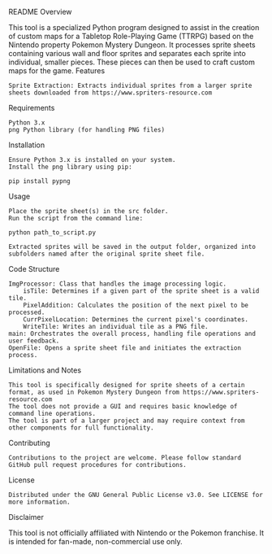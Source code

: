 README
Overview

This tool is a specialized Python program designed to assist in the creation of custom maps for a Tabletop Role-Playing Game (TTRPG) based on the Nintendo property Pokemon Mystery Dungeon. It processes sprite sheets containing various wall and floor sprites and separates each sprite into individual, smaller pieces. These pieces can then be used to craft custom maps for the game.
Features

    Sprite Extraction: Extracts individual sprites from a larger sprite sheets downloaded from https://www.spriters-resource.com

Requirements

    Python 3.x
    png Python library (for handling PNG files)

Installation

    Ensure Python 3.x is installed on your system.
    Install the png library using pip:

    pip install pypng

Usage

    Place the sprite sheet(s) in the src folder.
    Run the script from the command line:

    python path_to_script.py

    Extracted sprites will be saved in the output folder, organized into subfolders named after the original sprite sheet file.

Code Structure

    ImgProcessor: Class that handles the image processing logic.
        isTile: Determines if a given part of the sprite sheet is a valid tile.
        PixelAddition: Calculates the position of the next pixel to be processed.
        CurrPixelLocation: Determines the current pixel's coordinates.
        WriteTile: Writes an individual tile as a PNG file.
    main: Orchestrates the overall process, handling file operations and user feedback.
    OpenFile: Opens a sprite sheet file and initiates the extraction process.

Limitations and Notes

    This tool is specifically designed for sprite sheets of a certain format, as used in Pokemon Mystery Dungeon from https://www.spriters-resource.com
    The tool does not provide a GUI and requires basic knowledge of command line operations.
    The tool is part of a larger project and may require context from other components for full functionality.

Contributing

    Contributions to the project are welcome. Please follow standard GitHub pull request procedures for contributions.

License

    Distributed under the GNU General Public License v3.0. See LICENSE for more information.

Disclaimer

This tool is not officially affiliated with Nintendo or the Pokemon franchise. It is intended for fan-made, non-commercial use only.